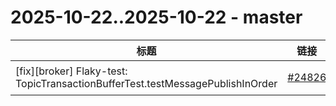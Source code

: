 # 2025-10-22..2025-10-22 - master
| 标题 | 链接 | 作者 | 标签 |
| - | :--: | :--: | - |
| [fix][broker] Flaky-test: TopicTransactionBufferTest.testMessagePublishInOrder | [#24826](https://github.com/apache/pulsar/pull/24826) | [@Dream95](https://github.com/Dream95) | `doc-not-needed`  | 
